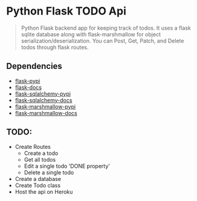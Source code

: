 # Python Flask TODO Api
> Python Flask backend app for keeping track of todos.  It uses a flask sqlite database along with flask-marshmallow for object serialization/deserialization.  You can Post, Get, Patch, and Delete todos through flask routes.

## Dependencies
- [flask-pypi](https://pypi.org/project/Flask/)
- [flask-docs](https://flask.palletsprojects.com/en/1.1.x/)
- [flask-sqlalchemy-pypi](https://pypi.org/project/Flask-SQLAlchemy/)
- [flask-sqlalchemy-docs](https://flask-sqlalchemy.palletsprojects.com/en/2.x/)
- [flask-marshmallow-pypi](https://pypi.org/project/flask-marshmallow/)
- [flask-marshmallow-docs](https://flask-marshmallow.readthedocs.io/)

## TODO:
- Create Routes
    - Create a todo
    - Get all todos
    - Edit a single todo 'DONE property'
    - Delete a single todo
- Create a database
- Create Todo class
- Host the api on Heroku